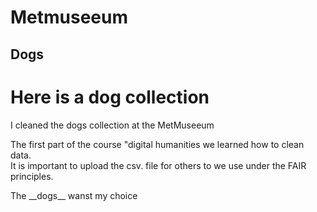 # Metmuseeum
## Dogs 
# Here is a dog collection 
<p> I cleaned the dogs collection at the MetMuseeum </p> 
<p> The first part of the course "digital humanities we learned how to clean data. <br> It is important to upload the csv. file for others to we use under the FAIR principles. </p> 
<p> The __dogs__ wanst my choice 
